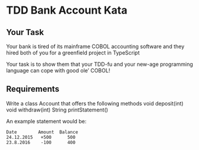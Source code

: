# TDD Bank Account Kata

## Your Task

Your bank is tired of its mainframe COBOL accounting software and they hired both of you for a greenfield project in TypeScript


Your task is to show them that your TDD-fu and your new-age programming language can cope with good ole’ COBOL!

## Requirements

Write a class Account that offers the following methods void deposit(int) void withdraw(int) String printStatement()

An example statement would be:

    Date        Amount  Balance
    24.12.2015   +500      500
    23.8.2016    -100      400
